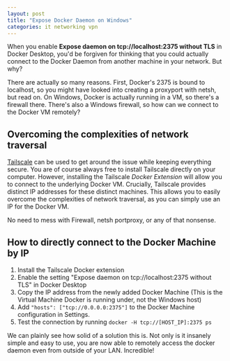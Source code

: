 ```yaml
---
layout: post
title: "Expose Docker Daemon on Windows"
categories: it networking vpn
---
```


When you enable **Expose daemon on tcp://localhost:2375 without TLS** in Docker Desktop, you'd be forgiven for thinking that you could actually connect to the Docker Daemon from another machine in your network. But why?

<!--more-->

There are actually so many reasons. First, Docker's 2375 is bound to localhost, so you might have looked into creating a proxyport with netsh, but read on. On Windows, Docker is actually running in a VM, so there's a firewall there. There's also a Windows firewall, so how can we connect to the Docker VM remotely?

## Overcoming the complexities of network traversal

[Tailscale](https://tailscale.com/) can be used to get around the issue while keeping everything secure. You are of course always free to install Tailscale directly on your computer. However, installing the Tailscale _Docker Extension_ will allow you to connect to the underlying Docker VM. Crucially, Tailscale provides distinct IP addresses for these distinct machines. This allows you to easily overcome the complexities of network traversal, as you can simply use an IP for the Docker VM.

No need to mess with Firewall, netsh portproxy, or any of that nonsense.

## How to directly connect to the Docker Machine by IP 

1. Install the Tailscale Docker extension
2. Enable the setting "Expose daemon on tcp://localhost:2375 without TLS" in Docker Desktop
3. Copy the IP address from the newly added Docker Machine (This is the Virtual Machine Docker is running under, not the Windows host)
4. Add `"hosts": ["tcp://0.0.0.0:2375"]` to the Docker Machine configuration in Settings.
5. Test the connection by running `docker -H tcp://[HOST_IP]:2375 ps`

We can plainly see how solid of a solution this is. Not only is it insanely simple and easy to use, you are now able to remotely access the docker daemon even from outside of your LAN. Incredible!